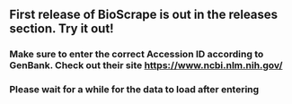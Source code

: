 ## First release of BioScrape is out in the releases section. Try it out!
### Make sure to enter the correct Accession ID according to GenBank. Check out their site https://www.ncbi.nlm.nih.gov/
### Please wait for a while for the data to load after entering
